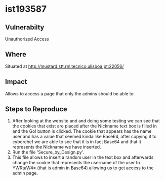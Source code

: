 # ist193587

## Vulnerabilty

Unauthorized Access

## Where

Situated at http://mustard.stt.rnl.tecnico.ulisboa.pt:22056/

## Impact

Allows to access a page that only the admins should be able to

## Steps to Reproduce

1. After looking at the website and and doing some testing we can see that the cookies that exist are placed after the Nickname text box is filled in and the Go! button is clicked. The cookie that appears has the name user and has a value that seemed kinda like Base64, after copying it to cyberchef we are able to see that it is in fact Base64 and that it represents the Nickname we have inserted.
2. Run the file 'Secure_by_Design.py'.
3. This file allows to insert a random user in the text box and afterwards change the cookie that represents the username of the user to YWRtaW4= (that is admin in Base64) allowing us to get access to the admin page.
